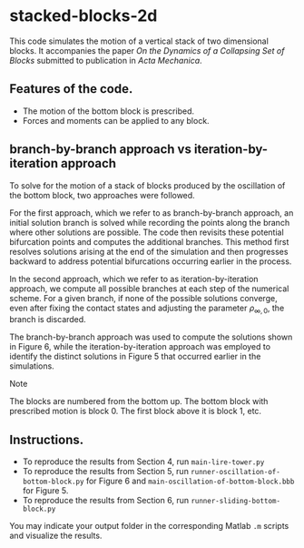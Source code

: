 # stacked-blocks-2d
This code simulates the motion of a vertical stack of two dimensional blocks.
It accompanies the paper *On the Dynamics of a Collapsing Set of Blocks* submitted to publication in *Acta Mechanica*.

## Features of the code.
- The motion of the bottom block is prescribed.
- Forces and moments can be applied to any block.

## branch-by-branch approach vs iteration-by-iteration approach

To solve for the motion of a stack of blocks produced by the oscillation of the bottom block, two approaches were followed. 

For the first approach, which we refer to as branch-by-branch approach, an initial solution branch is solved while recording the points along the branch where other solutions are possible. The code then revisits these potential bifurcation points and computes the additional branches. This method first resolves solutions arising at the end of the simulation and then progresses backward to address potential bifurcations occurring earlier in the process.

In the second approach, which we refer to as iteration-by-iteration approach, we compute all possible branches at each step of the numerical scheme. For a given branch, if none of the possible solutions converge, even after fixing the contact states and adjusting the parameter $\rho_{\infty,0}$, the branch is discarded.
 

The branch-by-branch approach was used to compute the solutions shown in Figure 6, while the iteration-by-iteration approach was employed to identify the distinct solutions in Figure 5 that occurred  earlier in the simulations.

> [!NOTE]
> The blocks are numbered from the bottom up. The bottom block with prescribed motion is block 0. The first block above it is block 1, etc.

## Instructions.
- To reproduce the results from Section 4, run `main-lire-tower.py`
- To reproduce the results from Section 5, run `runner-oscillation-of-bottom-block.py` for Figure 6 and `main-oscillation-of-bottom-block.bbb` for Figure 5.
- To reproduce the results from Section 6, run `runner-sliding-bottom-block.py`

You may indicate your output folder in the corresponding Matlab `.m` scripts and visualize the results.